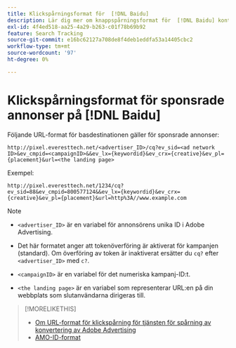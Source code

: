 ```yaml
---
title: Klickspårningsformat för  [!DNL Baidu]
description: Lär dig mer om knappspårningsformat för  [!DNL Baidu] konton.
exl-id: 4f4ed518-aa25-4a29-b263-c01f78b69b92
feature: Search Tracking
source-git-commit: e16bc62127a708de8f4deb1eddfa53a14405cbc2
workflow-type: tm+mt
source-wordcount: '97'
ht-degree: 0%

---
```


# Klickspårningsformat för sponsrade annonser på [!DNL Baidu]

Följande URL-format för basdestinationen gäller för sponsrade annonser:

`http://pixel.everesttech.net/<advertiser_ID>/cq?ev_sid=<ad network ID>&ev_cmpid=<campaignID>&&ev_lx={keywordid}&ev_crx={creative}&ev_pl={placement}&url=<the landing page>`

Exempel:

`http://pixel.everesttech.net/1234/cq?ev_sid=88&ev_cmpid=800577124&&ev_lx={keywordid}&ev_crx={creative}&ev_pl={placement}&url=http%3A//www.example.com`

>[!NOTE]
>
>* `<advertiser_ID>` är en variabel för annonsörens unika ID i Adobe Advertising.
>
>* Det här formatet anger att tokenöverföring är aktiverat för kampanjen (standard). Om överföring av token är inaktiverat ersätter du `cq?` efter `<advertiser_ID>` med `c?`.
>
>* `<campaignID>` är en variabel för det numeriska kampanj-ID:t.
>
>* `<the landing page>` är en variabel som representerar URL:en på din webbplats som slutanvändarna dirigeras till.

>[!MORELIKETHIS]
>
>* [Om URL-format för klickspårning för tjänsten för spårning av konvertering av Adobe Advertising](formats-click-tracking-about.md)
>* [AMO-ID-format](/help/integrations/analytics/ids.md#amo-id-formats)
